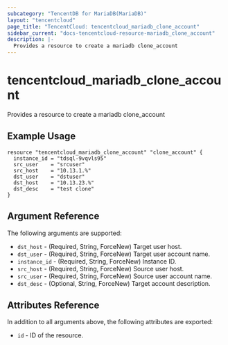 ```yaml
---
subcategory: "TencentDB for MariaDB(MariaDB)"
layout: "tencentcloud"
page_title: "TencentCloud: tencentcloud_mariadb_clone_account"
sidebar_current: "docs-tencentcloud-resource-mariadb_clone_account"
description: |-
  Provides a resource to create a mariadb clone_account
---
```


# tencentcloud_mariadb_clone_account

Provides a resource to create a mariadb clone_account

## Example Usage

```hcl
resource "tencentcloud_mariadb_clone_account" "clone_account" {
  instance_id = "tdsql-9vqvls95"
  src_user    = "srcuser"
  src_host    = "10.13.1.%"
  dst_user    = "dstuser"
  dst_host    = "10.13.23.%"
  dst_desc    = "test clone"
}
```

## Argument Reference

The following arguments are supported:

* `dst_host` - (Required, String, ForceNew) Target user host.
* `dst_user` - (Required, String, ForceNew) Target user account name.
* `instance_id` - (Required, String, ForceNew) Instance ID.
* `src_host` - (Required, String, ForceNew) Source user host.
* `src_user` - (Required, String, ForceNew) Source user account name.
* `dst_desc` - (Optional, String, ForceNew) Target account description.

## Attributes Reference

In addition to all arguments above, the following attributes are exported:

* `id` - ID of the resource.



